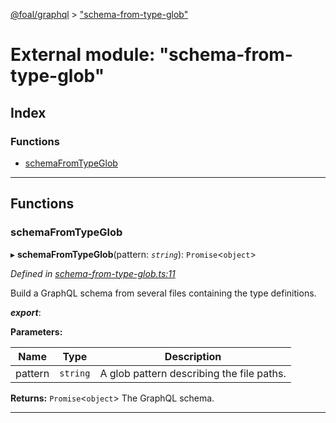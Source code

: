 [@foal/graphql](../README.md) > ["schema-from-type-glob"](../modules/_schema_from_type_glob_.md)

# External module: "schema-from-type-glob"

## Index

### Functions

* [schemaFromTypeGlob](_schema_from_type_glob_.md#schemafromtypeglob)

---

## Functions

<a id="schemafromtypeglob"></a>

###  schemaFromTypeGlob

▸ **schemaFromTypeGlob**(pattern: *`string`*): `Promise`<`object`>

*Defined in [schema-from-type-glob.ts:11](https://github.com/FoalTS/foal/blob/07f00115/packages/graphql/src/schema-from-type-glob.ts#L11)*

Build a GraphQL schema from several files containing the type definitions.

*__export__*: 

**Parameters:**

| Name | Type | Description |
| ------ | ------ | ------ |
| pattern | `string` |  A glob pattern describing the file paths. |

**Returns:** `Promise`<`object`>
The GraphQL schema.

___

